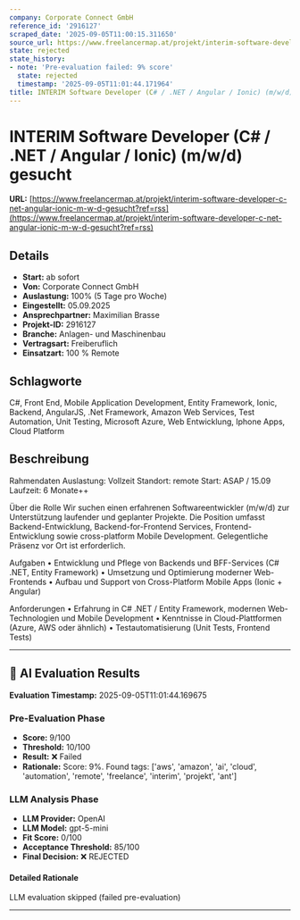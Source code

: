 ```yaml
---
company: Corporate Connect GmbH
reference_id: '2916127'
scraped_date: '2025-09-05T11:00:15.311650'
source_url: https://www.freelancermap.at/projekt/interim-software-developer-c-net-angular-ionic-m-w-d-gesucht?ref=rss
state: rejected
state_history:
- note: 'Pre-evaluation failed: 9% score'
  state: rejected
  timestamp: '2025-09-05T11:01:44.171964'
title: INTERIM Software Developer (C# / .NET / Angular / Ionic) (m/w/d) gesucht
---
```



# INTERIM Software Developer (C# / .NET / Angular / Ionic) (m/w/d) gesucht
**URL:** [https://www.freelancermap.at/projekt/interim-software-developer-c-net-angular-ionic-m-w-d-gesucht?ref=rss](https://www.freelancermap.at/projekt/interim-software-developer-c-net-angular-ionic-m-w-d-gesucht?ref=rss)
## Details
- **Start:** ab sofort
- **Von:** Corporate Connect GmbH
- **Auslastung:** 100% (5 Tage pro Woche)
- **Eingestellt:** 05.09.2025
- **Ansprechpartner:** Maximilian Brasse
- **Projekt-ID:** 2916127
- **Branche:** Anlagen- und Maschinenbau
- **Vertragsart:** Freiberuflich
- **Einsatzart:** 100
                                                % Remote

## Schlagworte
C#, Front End, Mobile Application Development, Entity Framework, Ionic, Backend, AngularJS, .Net Framework, Amazon Web Services, Test Automation, Unit Testing, Microsoft Azure, Web Entwicklung, Iphone Apps, Cloud Platform

## Beschreibung
Rahmendaten
Auslastung: Vollzeit
Standort: remote
Start: ASAP / 15.09
Laufzeit: 6 Monate++

Über die Rolle
Wir suchen einen erfahrenen Softwareentwickler (m/w/d) zur Unterstützung laufender und geplanter Projekte. Die Position umfasst Backend-Entwicklung, Backend-for-Frontend Services, Frontend-Entwicklung sowie cross-platform Mobile Development. Gelegentliche Präsenz vor Ort ist erforderlich.

Aufgaben
• Entwicklung und Pflege von Backends und BFF-Services (C# .NET, Entity Framework)
• Umsetzung und Optimierung moderner Web-Frontends
• Aufbau und Support von Cross-Platform Mobile Apps (Ionic + Angular)

Anforderungen
• Erfahrung in C# .NET / Entity Framework, modernen Web-Technologien und Mobile Development
• Kenntnisse in Cloud-Plattformen (Azure, AWS oder ähnlich)
• Testautomatisierung (Unit Tests, Frontend Tests)

---

## 🤖 AI Evaluation Results

**Evaluation Timestamp:** 2025-09-05T11:01:44.169675

### Pre-Evaluation Phase
- **Score:** 9/100
- **Threshold:** 10/100
- **Result:** ❌ Failed
- **Rationale:** Score: 9%. Found tags: ['aws', 'amazon', 'ai', 'cloud', 'automation', 'remote', 'freelance', 'interim', 'projekt', 'ant']

### LLM Analysis Phase
- **LLM Provider:** OpenAI
- **LLM Model:** gpt-5-mini
- **Fit Score:** 0/100
- **Acceptance Threshold:** 85/100
- **Final Decision:** ❌ REJECTED

#### Detailed Rationale
LLM evaluation skipped (failed pre-evaluation)

---
